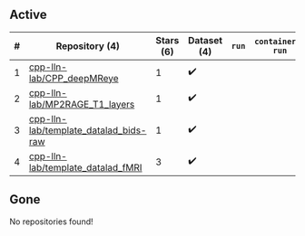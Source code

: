 ## Active
| # | Repository (4) | Stars (6) | Dataset (4) | `run` | `containers-run` | Last Modified |
| --- | --- | --- | --- | --- | --- | --- |
| 1 | [cpp-lln-lab/CPP_deepMReye](https://github.com/cpp-lln-lab/CPP_deepMReye) | 1 | :heavy_check_mark: |  |  | 2022-07-12 16:07:18+00:00 |
| 2 | [cpp-lln-lab/MP2RAGE_T1_layers](https://github.com/cpp-lln-lab/MP2RAGE_T1_layers) | 1 | :heavy_check_mark: |  |  | 2024-04-09 06:40:12+00:00 |
| 3 | [cpp-lln-lab/template_datalad_bids-raw](https://github.com/cpp-lln-lab/template_datalad_bids-raw) | 1 | :heavy_check_mark: |  |  | 2023-04-06 09:30:12+00:00 |
| 4 | [cpp-lln-lab/template_datalad_fMRI](https://github.com/cpp-lln-lab/template_datalad_fMRI) | 3 | :heavy_check_mark: |  |  | 2025-09-01 23:27:38+00:00 |

## Gone
No repositories found!
